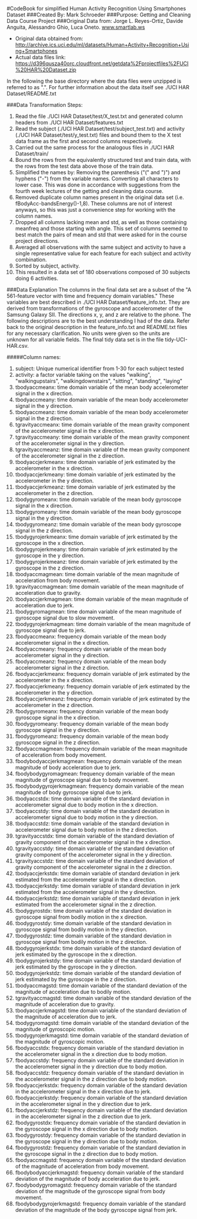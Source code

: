 #CodeBook for simplified Human Activity Recognition Using Smartphones Dataset
###Created By: Mark Schroeder
###Purpose: Getting and Cleaning Data Course Project
###Original Data from: Jorge L. Reyes-Ortiz, Davide Anguita, Alessandro Ghio, Luca Oneto. www.smartlab.ws

* Original data obtained from: http://archive.ics.uci.edu/ml/datasets/Human+Activity+Recognition+Using+Smartphones
* Actual data files link: https://d396qusza40orc.cloudfront.net/getdata%2Fprojectfiles%2FUCI%20HAR%20Dataset.zip

In the following the base directory where the data files were unzipped is referred to as ".".  For further information about the data itself see ./UCI HAR Dataset/README.txt

###Data Transformation Steps:
1.  Read the file ./UCI HAR Dataset/test/X_test.txt and generated column headers from ./UCI HAR Dataset/features.txt
2.  Read the subject (./UCI HAR Dataset/test/subject_test.txt) and activity (./UCI HAR Dataset/test/y_test.txt) files
    and bound them to the X test data frame as the first and second columns respectively.
3.  Carried out the same process for the analogous files in ./UCI HAR Dataset/train/
4.  Bound the rows from the equivalently structured test and train data, with the rows from the test data above those
    of the train data.
5.  Simplified the names by: Removing the parenthesis ("(" and ")") and hyphens ("-") from the variable names.
    Converting all characters to lower case. This was done in accordance with suggestions from the fourth week lectures
    of the getting and cleaning data course.
6.  Removed duplicate column names present in the original data set (i.e. fBodyAcc-bandsEnergy()-1,8).  These columns 
    are not of interest anyways, so this was just a convenience step for working with the column names.
7.  Dropped all columns lacking mean and std, as well as those containing meanfreq and those starting with angle.
    This set of columns seemed to best match the pairs of mean and std that were asked for in the course project 
    directions.
8.  Averaged all observations with the same subject and activity to have a single representative value for each feature
    for each subject and activity combination.
9.  Sorted by subject, activity.
10. This resulted in a data set of 180 observations composed of 30 subjects doing 6 activities.

###Data Explanation
The columns in the final data set are a subset of the "A 561-feature vector with time and frequency domain variables."  These variables are best described in ./UCI HAR Dataset/feature_info.txt.  They are derived from transformations of the gyroscope and accelerometer of the Samsung Galaxy SII.  The directions x, y, and z are relative to the phone.  The following descriptions are to the best understanding I had of the data.  Refer back to the original description in the feature_info.txt and README.txt files for any necessary clarification.  No units were given so the units are unknown for all variable fields.  The final tidy data set is in the file tidy-UCI-HAR.csv.

#####Column names:
1.  subject: Unique numerical identifier from 1-30 for each subject tested
2.  activity: a factor variable taking on the values "walking", "walkingupstairs", "walkingdownstairs", "sitting",
                  "standing", "laying"
3.  tbodyaccmeanx: time domain variable of the mean body accelerometer signal in the x direction.
4.  tbodyaccmeany: time domain variable of the mean body accelerometer signal in the y direction.
5.  tbodyaccmeanz: time domain variable of the mean body accelerometer signal in the z direction.
6.  tgravityaccmeanx: time domain variable of the mean gravity component of the accelerometer signal in the x direction.
7.  tgravityaccmeany: time domain variable of the mean gravity component of the accelerometer signal in the y direction.
8.  tgravityaccmeanz: time domain variable of the mean gravity component of the accelerometer signal in the z direction.
9.  tbodyaccjerkmeanx: time domain variable of jerk estimated by the accelerometer in the x direction.
10. tbodyaccjerkmeany: time domain variable of jerk estimated by the accelerometer in the y direction.
11. tbodyaccjerkmeanz: time domain variable of jerk estimated by the accelerometer in the z direction.
12. tbodygyromeanx: time domain variable of the mean body gyroscope signal in the x direction.
13. tbodygyromeany: time domain variable of the mean body gyroscope signal in the y direction.
14. tbodygyromeanz: time domain variable of the mean body gyroscope signal in the z direction.
15. tbodygyrojerkmeanx: time domain variable of jerk estimated by the gyroscope in the x direction.
16. tbodygyrojerkmeany: time domain variable of jerk estimated by the gyroscope in the y direction.
17. tbodygyrojerkmeanz: time domain variable of jerk estimated by the gyroscope in the z direction.
18. tbodyaccmagmean: time domain variable of the mean magnitude of acceleration from body movement.
19. tgravityaccmagmean: time domain variable of the mean magnitude of acceleration due to gravity.
20. tbodyaccjerkmagmean: time domain variable of the mean magnitude of acceleration due to jerk.
21. tbodygyromagmean: time domain variable of the mean magnitude of gyroscope signal due to slow movement.
22. tbodygyrojerkmagmean: time domain variable of the mean magnitude of gyroscope signal due to jerk.
23. fbodyaccmeanx: frequency domain variable of the mean body accelerometer signal in the x direction.
24. fbodyaccmeany: frequency domain variable of the mean body accelerometer signal in the y direction.
25. fbodyaccmeanz: frequency domain variable of the mean body accelerometer signal in the z direction.
26. fbodyaccjerkmeanx: frequency domain variable of jerk estimated by the accelerometer in the x direction.
27. fbodyaccjerkmeany: frequency domain variable of jerk estimated by the accelerometer in the y direction.
28. fbodyaccjerkmeanz: frequency domain variable of jerk estimated by the accelerometer in the z direction.
29. fbodygyromeanx: frequency domain variable of the mean body gyroscope signal in the x direction.
30. fbodygyromeany: frequency domain variable of the mean body gyroscope signal in the y direction.
31. fbodygyromeanz: frequency domain variable of the mean body gyroscope signal in the z direction.
32. fbodyaccmagmean: frequency domain variable of the mean magnitude of acceleration from body movement.
33. fbodybodyaccjerkmagmean: frequency domain variable of the mean magnitude of body acceleration due to jerk.
34. fbodybodygyromagmean: frequency domain variable of the mean magnitude of gyroscope signal due to body movement.
35. fbodybodygyrojerkmagmean: frequency domain variable of the mean magnitude of body gyroscope signal due to jerk.
36. tbodyaccstdx: time domain variable of the standard deviation in accelerometer signal due to body motion in the x direction.
37. tbodyaccstdy: time domain variable of the standard deviation in accelerometer signal due to body motion in the y direction.
38. tbodyaccstdz: time domain variable of the standard deviation in accelerometer signal due to body motion in the z direction.
39. tgravityaccstdx: time domain variable of the standard deviation of gravity component of the accelerometer signal in the x direction.
40. tgravityaccstdy: time domain variable of the standard deviation of gravity component of the accelerometer signal in the y direction.
41. tgravityaccstdz: time domain variable of the standard deviation of gravity component of the accelerometer signal in the z direction.
42. tbodyaccjerkstdx: time domain variable of standard deviation in jerk estimated from the accelerometer signal in the x direction.
43. tbodyaccjerkstdy: time domain variable of standard deviation in jerk estimated from the accelerometer signal in the y direction.
44. tbodyaccjerkstdz: time domain variable of standard deviation in jerk estimated from the accelerometer signal in the z direction.
45. tbodygyrostdx: time domain variable of the standard deviation in gyroscope signal from bodily motion in the x direction.
46. tbodygyrostdy: time domain variable of the standard deviation in gyroscope signal from bodily motion in the y direction.
47. tbodygyrostdz: time domain variable of the standard deviation in gyroscope signal from bodily motion in the z direction.
48. tbodygyrojerkstdx: time domain variable of the standard deviation of jerk estimated by the gyroscope in the x direction.
49. tbodygyrojerkstdy: time domain variable of the standard deviation of jerk estimated by the gyroscope in the y direction.
50. tbodygyrojerkstdz: time domain variable of the standard deviation of jerk estimated by the gyroscope in the z direction.
51. tbodyaccmagstd: time domain variable of the standard deviation of the magnitude of acceleration due to bodily motion.
52. tgravityaccmagstd: time domain variable of the standard deviation of the magnitude of acceleration due to gravity.
53. tbodyaccjerkmagstd: time domain variable of the standard deviation of the magnitude of acceleration due to jerk.
54. tbodygyromagstd: time domain variable of the standard deviation of the magnitude of gyroscopic motion.
55. tbodygyrojerkmagstd: time domain variable of the standard deviation of the magnitude of gyroscopic motion.
56. fbodyaccstdx: frequency domain variable of the standard deviation in the accelerometer signal in the x direction due to body motion.
57. fbodyaccstdy: frequency domain variable of the standard deviation in the accelerometer signal in the y direction due to body motion.
58. fbodyaccstdz: frequency domain variable of the standard deviation in the accelerometer signal in the z direction due to body motion.
59. fbodyaccjerkstdx: frequency domain variable of the standard deviation in the accelerometer signal in the x direction due to jerk.
60. fbodyaccjerkstdy: frequency domain variable of the standard deviation in the accelerometer signal in the y direction due to jerk.
61. fbodyaccjerkstdz: frequency domain variable of the standard deviation in the accelerometer signal in the z direction due to jerk.
62. fbodygyrostdx: frequency domain variable of the standard deviation in the gyroscope signal in the x direction due to body motion.
63. fbodygyrostdy: frequency domain variable of the standard deviation in the gyroscope signal in the y direction due to body motion.
64. fbodygyrostdz: frequency domain variable of the standard deviation in the gyroscope signal in the z direction due to body motion.
65. fbodyaccmagstd: frequency domain variable of the standard deviation of the magnitude of acceleration from body movement.
66. fbodybodyaccjerkmagstd: frequency domain variable of the standard deviation of the magnitude of body acceleration due to jerk.
67. fbodybodygyromagstd: frequency domain variable of the standard deviation of the magnitude of the gyroscope signal from body movement.
68. fbodybodygyrojerkmagstd: frequency domain variable of the standard deviation of the magnitude of the body gyroscope signal from jerk.
